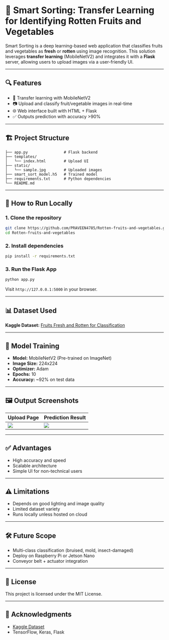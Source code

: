 # 🍎 Smart Sorting: Transfer Learning for Identifying Rotten Fruits and Vegetables

Smart Sorting is a deep learning-based web application that classifies fruits and vegetables as **fresh** or **rotten** using image recognition. This solution leverages **transfer learning** (MobileNetV2) and integrates it with a **Flask** server, allowing users to upload images via a user-friendly UI.

---

## 🔍 Features

- 🧠 Transfer learning with MobileNetV2
- 📷 Upload and classify fruit/vegetable images in real-time
- 🌐 Web interface built with HTML + Flask
- ✅ Outputs prediction with accuracy >90%

---

## 🏗️ Project Structure

```
├── app.py                # Flask backend
├── templates/
│   └── index.html        # Upload UI
├── static/
│   └── sample.jpg        # Uploaded images
├── smart_sort_model.h5   # Trained model
├── requirements.txt      # Python dependencies
└── README.md
```

---

## 🚀 How to Run Locally

### 1. Clone the repository
```bash
git clone https://github.com/PRAVEEN4785/Rotten-fruits-and-vegetables.git
cd Rotten-fruits-and-vegetables
```

### 2. Install dependencies
```bash
pip install -r requirements.txt
```

### 3. Run the Flask App
```bash
python app.py
```

Visit `http://127.0.0.1:5000` in your browser.

---

## 📊 Dataset Used

**Kaggle Dataset:** [Fruits Fresh and Rotten for Classification](https://www.kaggle.com/datasets/sriramr/fruits-fresh-and-rotten-for-classification)

---

## 🧪 Model Training

- **Model:** MobileNetV2 (Pre-trained on ImageNet)
- **Image Size:** 224x224
- **Optimizer:** Adam
- **Epochs:** 10
- **Accuracy:** ~92% on test data

---

## 🖼️ Output Screenshots

| Upload Page | Prediction Result |
|-------------|--------------------|
| ![](static/upload_mock.png) | ![](static/result_mock.png) |

---

## ✅ Advantages

- High accuracy and speed
- Scalable architecture
- Simple UI for non-technical users

---

## ⚠️ Limitations

- Depends on good lighting and image quality
- Limited dataset variety
- Runs locally unless hosted on cloud

---

## 🛠️ Future Scope

- Multi-class classification (bruised, mold, insect-damaged)
- Deploy on Raspberry Pi or Jetson Nano
- Conveyor belt + actuator integration

---

## 📎 License

This project is licensed under the MIT License.

---

## 🙌 Acknowledgments

- [Kaggle Dataset](https://www.kaggle.com/datasets/sriramr/fruits-fresh-and-rotten-for-classification)
- TensorFlow, Keras, Flask
